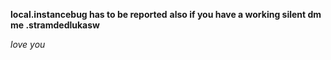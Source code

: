 **local.instancebug has to be reported**
   **also if you have a working silent dm me .stramdedlukasw**

   *love you*

   
